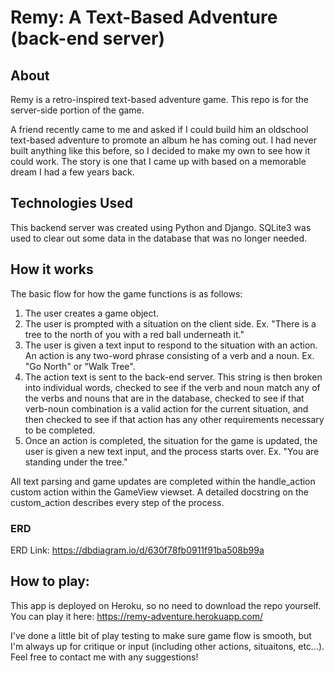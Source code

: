 # Remy: A Text-Based Adventure (back-end server)

## About
Remy is a retro-inspired text-based adventure game. This repo is for the server-side portion of the game. 

A friend recently came to me and asked if I could build him an oldschool text-based adventure to promote an album he has coming out. I had never built anything like 
this before, so I decided to make my own to see how it could work. The story is one that I came up with based on a memorable dream I had a few years back. 

## Technologies Used
This backend server was created using Python and Django. SQLite3 was used to clear out some data in the database that was no longer needed.

## How it works
The basic flow for how the game functions is as follows:

1. The user creates a game object.
2. The user is prompted with a situation on the client side. Ex. "There is a tree to the north of you with a red ball underneath it."
3. The user is given a text input to respond to the situation with an action. An action is any two-word phrase consisting of a verb and a noun. Ex. "Go North" or "Walk 
Tree".
4. The action text is sent to the back-end server. This string is then broken into individual words, checked to see if the verb and noun match any of the 
verbs and nouns that are in the database, checked to see if that verb-noun combination is a valid action for the current situation, and then checked to see if that
action has any other requirements necessary to be completed.
5. Once an action is completed, the situation for the game is updated, the user is given a new text input, and the process starts over. Ex. "You are standing under the tree."

All text parsing and game updates are completed within the handle_action custom action within the GameView viewset. A detailed docstring on the custom_action describes 
every step of the process. 

### ERD
ERD Link: https://dbdiagram.io/d/630f78fb0911f91ba508b99a

## How to play:
This app is deployed on Heroku, so no need to download the repo yourself. You can play it here: 
https://remy-adventure.herokuapp.com/

I've done a little bit of play testing to make sure game flow is smooth, but I'm always up for critique or input (including other actions, situaitons, etc...). Feel free to contact me with any suggestions!
